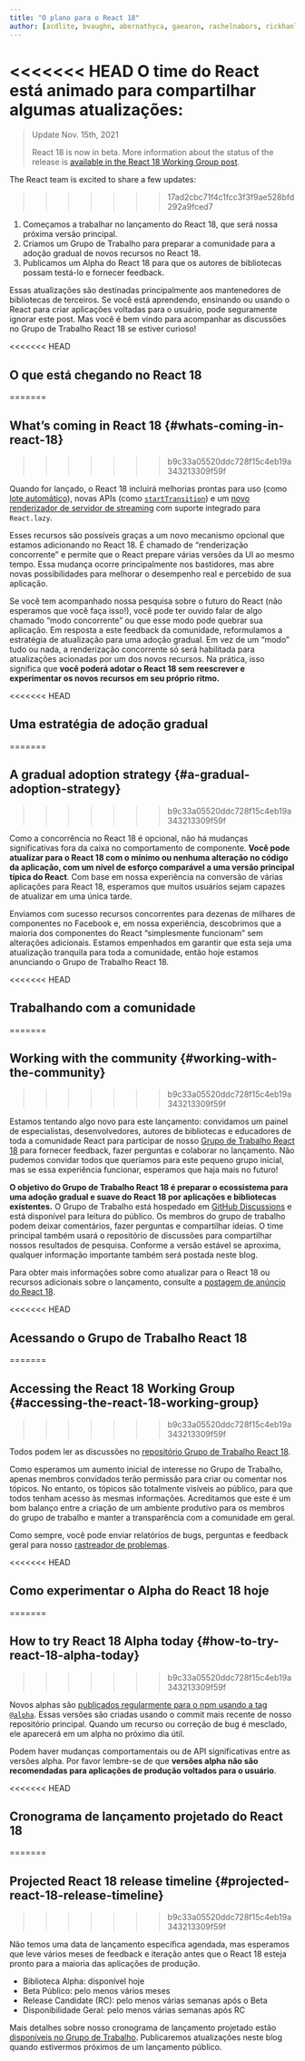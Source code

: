 ```yaml
---
title: "O plano para o React 18"
author: [acdlite, bvaughn, abernathyca, gaearon, rachelnabors, rickhanlonii, sebmarkbage, sethwebster]
---
```


<<<<<<< HEAD
O time do React está animado para compartilhar algumas atualizações:
=======
> Update Nov. 15th, 2021
>
> React 18 is now in beta. More information about the status of the release is [available in the React 18 Working Group post](https://github.com/reactwg/react-18/discussions/112).

The React team is excited to share a few updates:
>>>>>>> 17ad2cbc71f4c1fcc3f3f9ae528bfd292a9fced7

1. Começamos a trabalhar no lançamento do React 18, que será nossa próxima versão principal.
2. Criamos um Grupo de Trabalho para preparar a comunidade para a adoção gradual de novos recursos no React 18.
3. Publicamos um Alpha do React 18 para que os autores de bibliotecas possam testá-lo e fornecer feedback.

Essas atualizações são destinadas principalmente aos mantenedores de bibliotecas de terceiros. Se você está aprendendo, ensinando ou usando o React para criar aplicações voltadas para o usuário, pode seguramente ignorar este post. Mas você é bem vindo para acompanhar as discussões no Grupo de Trabalho React 18 se estiver curioso!

<<<<<<< HEAD
## O que está chegando no React 18
=======
## What’s coming in React 18 {#whats-coming-in-react-18}
>>>>>>> b9c33a05520ddc728f15c4eb19a343213309f59f

Quando for lançado, o React 18 incluirá melhorias prontas para uso (como [lote automático](https://github.com/reactwg/react-18/discussions/21)), novas APIs (como [`startTransition`](https://github.com/reactwg/react-18/discussions/41)) e um [novo renderizador de servidor de streaming](https://github.com/reactwg/react-18/discussions/37) com suporte integrado para `React.lazy`.

Esses recursos são possíveis graças a um novo mecanismo opcional que estamos adicionando no React 18. É chamado de “renderização concorrente” e permite que o React prepare várias versões da UI ao mesmo tempo. Essa mudança ocorre principalmente nos bastidores, mas abre novas possibilidades para melhorar o desempenho real e percebido de sua aplicação.

Se você tem acompanhado nossa pesquisa sobre o futuro do React (não esperamos que você faça isso!), você pode ter ouvido falar de algo chamado “modo concorrente” ou que esse modo pode quebrar sua aplicação. Em resposta a este feedback da comunidade, reformulamos a estratégia de atualização para uma adoção gradual. Em vez de um “modo” tudo ou nada, a renderização concorrente só será habilitada para atualizações acionadas por um dos novos recursos. Na prática, isso significa que **você poderá adotar o React 18 sem reescrever e experimentar os novos recursos em seu próprio ritmo.**

<<<<<<< HEAD
## Uma estratégia de adoção gradual
=======
## A gradual adoption strategy {#a-gradual-adoption-strategy}
>>>>>>> b9c33a05520ddc728f15c4eb19a343213309f59f

Como a concorrência no React 18 é opcional, não há mudanças significativas fora da caixa no comportamento de componente. **Você pode atualizar para o React 18 com o mínimo ou nenhuma alteração no código da aplicação, com um nível de esforço comparável a uma versão principal típica do React**. Com base em nossa experiência na conversão de várias aplicações para React 18, esperamos que muitos usuários sejam capazes de atualizar em uma única tarde.

Enviamos com sucesso recursos concorrentes para dezenas de milhares de componentes no Facebook e, em nossa experiência, descobrimos que a maioria dos componentes do React “simplesmente funcionam” sem alterações adicionais. Estamos empenhados em garantir que esta seja uma atualização tranquila para toda a comunidade, então hoje estamos anunciando o Grupo de Trabalho React 18.

<<<<<<< HEAD
## Trabalhando com a comunidade
=======
## Working with the community {#working-with-the-community}
>>>>>>> b9c33a05520ddc728f15c4eb19a343213309f59f

Estamos tentando algo novo para este lançamento: convidamos um painel de especialistas, desenvolvedores, autores de bibliotecas e educadores de toda a comunidade React para participar de nosso [Grupo de Trabalho React 18](https://github.com/reactwg/react-18) para fornecer feedback, fazer perguntas e colaborar no lançamento. Não pudemos convidar todos que queríamos para este pequeno grupo inicial, mas se essa experiência funcionar, esperamos que haja mais no futuro!

**O objetivo do Grupo de Trabalho React 18 é preparar o ecossistema para uma adoção gradual e suave do React 18 por aplicações e bibliotecas existentes.** O Grupo de Trabalho está hospedado em [GitHub Discussions](https://github.com/reactwg/react-18/discussions) e está disponível para leitura do público. Os membros do grupo de trabalho podem deixar comentários, fazer perguntas e compartilhar ideias. O time principal também usará o repositório de discussões para compartilhar nossos resultados de pesquisa. Conforme a versão estável se aproxima, qualquer informação importante também será postada neste blog.

Para obter mais informações sobre como atualizar para o React 18 ou recursos adicionais sobre o lançamento, consulte a [postagem de anúncio do React 18](https://github.com/reactwg/react-18/discussions/4).

<<<<<<< HEAD
## Acessando o Grupo de Trabalho React 18
=======
## Accessing the React 18 Working Group {#accessing-the-react-18-working-group}
>>>>>>> b9c33a05520ddc728f15c4eb19a343213309f59f

Todos podem ler as discussões no [repositório Grupo de Trabalho React 18](https://github.com/reactwg/react-18).

Como esperamos um aumento inicial de interesse no Grupo de Trabalho, apenas membros convidados terão permissão para criar ou comentar nos tópicos. No entanto, os tópicos são totalmente visíveis ao público, para que todos tenham acesso às mesmas informações. Acreditamos que este é um bom balanço entre a criação de um ambiente produtivo para os membros do grupo de trabalho e manter a transparência com a comunidade em geral.

Como sempre, você pode enviar relatórios de bugs, perguntas e feedback geral para nosso [rastreador de problemas](https://github.com/facebook/react/issues).

<<<<<<< HEAD
## Como experimentar o Alpha do React 18 hoje
=======
## How to try React 18 Alpha today {#how-to-try-react-18-alpha-today}
>>>>>>> b9c33a05520ddc728f15c4eb19a343213309f59f

Novos alphas são [publicados regularmente para o npm usando a tag `@alpha`](https://github.com/reactwg/react-18/discussions/9). Essas versões são criadas usando o commit mais recente de nosso repositório principal. Quando um recurso ou correção de bug é mesclado, ele aparecerá em um alpha no próximo dia útil.

Podem haver mudanças comportamentais ou de API significativas entre as versões alpha. Por favor lembre-se de que **versões alpha não são recomendadas para aplicações de produção voltados para o usuário**.

<<<<<<< HEAD
## Cronograma de lançamento projetado do React 18
=======
## Projected React 18 release timeline {#projected-react-18-release-timeline}
>>>>>>> b9c33a05520ddc728f15c4eb19a343213309f59f

Não temos uma data de lançamento específica agendada, mas esperamos que leve vários meses de feedback e iteração antes que o React 18 esteja pronto para a maioria das aplicações de produção.

* Biblioteca Alpha: disponível hoje
* Beta Público: pelo menos vários meses
* Release Candidate (RC): pelo menos várias semanas após o Beta
* Disponibilidade Geral: pelo menos várias semanas após RC

Mais detalhes sobre nosso cronograma de lançamento projetado estão [disponíveis no Grupo de Trabalho](https://github.com/reactwg/react-18/discussions/9). Publicaremos atualizações neste blog quando estivermos próximos de um lançamento público.
